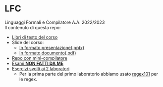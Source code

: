# LFC
Linguaggi Formali e Compilatore A.A. 2022/2023  
Il contenuto di questa repo:
+ [Libri di testo del corso](https://github.com/ElBlasco69/LFC/tree/main/book)
+ Slide del corso:  
    - [In formato presentazione(.pptx)](https://github.com/ElBlasco69/LFC/tree/main/slides/pptx)
    - [In formato documento(.pdf)](https://github.com/ElBlasco69/LFC/tree/main/slides/pdf)
+ [Repo con mini-compilatore](https://github.com/Wilfred/babyc/tree/master/c99)
+ [Esami **NON FATTI DA ME**](https://github.com/ElBlasco69/LFC/tree/main/esami)
+ [Esercizi svolti ai 2 laboratori](https://github.com/ElBlasco69/LFC/tree/main/lab)
    - Per la prima parte del primo laboratorio abbiamo usato [regex101](https://regex101.com/) per le regex.
